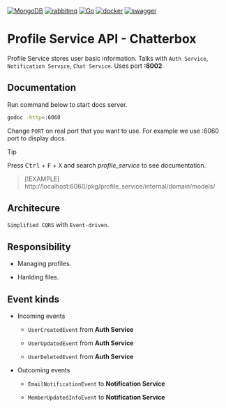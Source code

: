 [![MongoDB](https://img.shields.io/badge/MongoDB-%234ea94b.svg?style=for-the-badge&logo=mongodb&logoColor=white)]()
[![rabbitmq](https://img.shields.io/badge/rabbitmq-%23FF6600.svg?&style=for-the-badge&logo=rabbitmq&logoColor=white)]()
[![Go](https://img.shields.io/badge/go-%2300ADD8.svg?style=for-the-badge&logo=go&logoColor=white)]()
[![docker](https://img.shields.io/badge/docker-%230db7ed.svg?style=for-the-badge&logo=docker&logoColor=white)]()
[![swagger](https://img.shields.io/badge/-Swagger-%23Clojure?style=for-the-badge&logo=swagger&logoColor=white)]()

# Profile Service API - Chatterbox

Profile Service stores user basic information. Talks with `Auth Service`, `Notification Service`, `Chat Service`. Uses port **:8002**

## Documentation
Run command below to start docs server. 

```bash
godoc -http=:6060
```

Change `PORT` on real port that you want to use. For example we use :6060 port to display docs.

> [!TIP]
> Press <kbd>Ctrl</kbd> + <kbd>F</kbd> + <kbd>X</kbd> and search *profile_service* to see documentation.

> [!EXAMPLE]
> http://localhost:6060/pkg/profile_service/internal/domain/models/

## Architecure

`Simplified CQRS` with `Event-driven`.

## Responsibility

- Managing profiles.

- Hanlding files.

## Event kinds

- Incoming events

    - `UserCreatedEvent` from **Auth Service**

    - `UserUpdatedEvent` from **Auth Service**
    - `UserDeletedEvent` from **Auth Service**

- Outcoming events

    - `EmailNotificationEvent` to **Notification Service**

    - `MemberUpdatedInfoEvent` to **Notification Service**